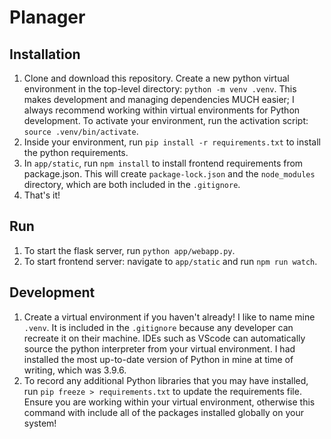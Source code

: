 # Planager

## Installation

1. Clone and download this repository. Create a new python virtual environment
   in the top-level directory: `python -m venv .venv`. This makes development
   and managing dependencies MUCH easier; I always recommend working within
   virtual environments for Python development. To activate your environment,
   run the activation script: `source .venv/bin/activate`.
2. Inside your environment, run `pip install -r requirements.txt` to install the
   python requirements.
3. In `app/static`, run `npm install` to install frontend requirements from
   package.json. This will create `package-lock.json` and the `node_modules`
   directory, which are both included in the `.gitignore`.
4. That's it!

## Run

1. To start the flask server, run `python app/webapp.py`.
2. To start frontend server: navigate to `app/static` and run `npm run watch`.

## Development

1. Create a virtual environment if you haven't already! I like to name mine
   `.venv`. It is included in the `.gitignore` because any developer can
   recreate it on their machine. IDEs such as VScode can automatically source
   the python interpreter from your virtual environment. I had installed the
   most up-to-date version of Python in mine at time of writing, which was
   3.9.6.
2. To record any additional Python libraries that you may have installed, run
   `pip freeze > requirements.txt` to update the requirements file. Ensure you
   are working within your virtual environment, otherwise this command with
   include all of the packages installed globally on your system!

